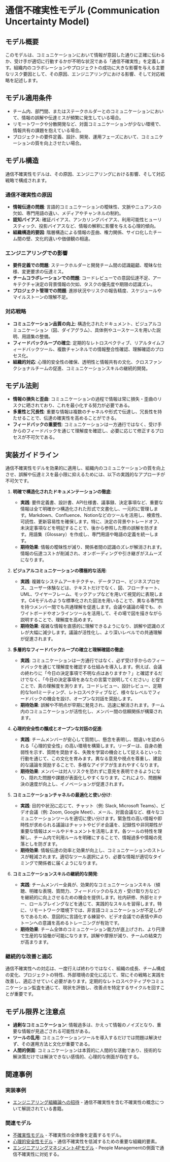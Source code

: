 # 通信不確実性モデル (Communication Uncertainty Model)

## モデル概要
このモデルは、コミュニケーションにおいて情報が意図した通りに正確に伝わるか、受け手が適切に行動するかが不明な状況である「通信不確実性」を定義します。組織内のコラボレーションやプロジェクトの成功に大きな影響を与える主要なリスク要因として、その原因、エンジニアリングにおける影響、そして対応戦略を記述します。

## モデル適用条件
- チーム内、部門間、またはステークホルダーとのコミュニケーションにおいて、情報の誤解や伝達ミスが頻繁に発生している場合。
- リモートワークや分散開発など、対面コミュニケーションが少ない環境で、情報共有の課題を抱えている場合。
- プロジェクトの要件定義、設計、開発、運用フェーズにおいて、コミュニケーションの質を向上させたい場合。

## モデル構造
通信不確実性モデルは、その原因、エンジニアリングにおける影響、そして対応戦略で構成されます。

### 通信不確実性の原因
-   **情報伝達の問題**: 言語的コミュニケーションの曖昧性、文脈やニュアンスの欠如、専門用語の違い、メディアやチャンネルの制約。
-   **認知バイアス**: 確証バイアス、アンカリングバイアス、利用可能性ヒューリスティック、投影バイアスなど、情報の解釈に影響を与える心理的傾向。
-   **組織構造的要因**: 階層構造による情報の歪曲、権力関係、サイロ化したチーム間の壁、文化的違いや価値観の相違。

### エンジニアリングでの影響
-   **要件定義での問題**: ステークホルダーと開発チーム間の認識齟齬、曖昧な仕様、変更要求の伝達ミス。
-   **チームコラボレーションでの問題**: コードレビューでの意図伝達不足、アーキテクチャ決定の背景情報の欠如、タスクの優先度や期限の認識ズレ。
-   **プロジェクト管理での問題**: 進捗状況やリスクの報告精度、スケジュールやマイルストーンの理解不足。

### 対応戦略
-   **コミュニケーション品質の向上**: 構造化されたドキュメント、ビジュアルコミュニケーション（図、ダイアグラム）、具体例やユースケースを用いた説明、用語集の整備。
-   **フィードバックループの確立**: 定期的なレトロスペクティブ、リアルタイムフィードバックツール、複数チャンネルでの情報整合性確認、理解確認のプロセス化。
-   **組織的対応**: 心理的安全性の確保、透明性と情報共有の文化、クロスファンクショナルチームの促進、コミュニケーションスキルの継続的開発。

## モデル法則
-   **情報の損失と歪曲**: コミュニケーションの過程で情報は常に損失・歪曲のリスクに晒されており、これを最小化する努力が必要である。
-   **多重性と冗長性**: 重要な情報は複数のチャネルや形式で伝達し、冗長性を持たせることで、伝達の確実性を高めることができる。
-   **フィードバックの重要性**: コミュニケーションは一方通行ではなく、受け手からのフィードバックを通じて理解度を確認し、必要に応じて修正するプロセスが不可欠である。

## 実装ガイドライン
通信不確実性モデルを効果的に適用し、組織内のコミュニケーションの質を向上させ、誤解や伝達ミスを最小限に抑えるためには、以下の実践的なアプローチが不可欠です。

1.  **明確で構造化されたドキュメンテーションの徹底**: 
    *   **実践**: 要件定義書、設計書、API仕様書、議事録、決定事項など、重要な情報は全て明確かつ構造化された形式で文書化し、一元的に管理します。Markdown、Confluence、Notionなどのツールを活用し、検索性、可読性、更新容易性を確保します。特に、決定の背景やトレードオフ、未決定事項などを明記することで、後から参照した際の誤解を防ぎます。用語集（Glossary）を作成し、専門用語や略語の定義を統一します。
    *   **期待効果**: 情報の曖昧性が減り、関係者間の認識のズレが解消されます。情報の伝達コストが削減され、オンボーディングや引き継ぎがスムーズになります。

2.  **ビジュアルコミュニケーションの積極的な活用**: 
    *   **実践**: 複雑なシステムアーキテクチャ、データフロー、ビジネスプロセス、ユーザー体験などは、テキストだけでなく、図、フローチャート、UML、ワイヤーフレーム、モックアップなどを用いて視覚的に表現します。C4モデルのような標準化された図法を用いることで、異なる専門性を持つメンバー間でも共通理解を促進します。会議や議論の場でも、ホワイトボードやオンラインツールを活用して、その場で図を描きながら説明することで、理解度を高めます。
    *   **期待効果**: 複雑な情報を直感的に理解できるようになり、誤解や認識のズレが大幅に減少します。議論が活性化し、より深いレベルでの共通理解が促進されます。

3.  **多層的なフィードバックループの確立と理解確認の徹底**: 
    *   **実践**: コミュニケーションは一方通行ではなく、必ず受け手からのフィードバックを通じて理解度を確認する仕組みを導入します。例えば、会議の終わりに「今日の決定事項で不明な点はありますか？」と確認するだけでなく、「今日の決定事項をあなたの言葉で説明してください」と促すことで、真の理解度を測ります。コードレビュー、設計レビュー、定期的な1on1ミーティング、レトロスペクティブなど、様々なレベルでフィードバックの機会を設け、オープンな対話を奨励します。
    *   **期待効果**: 誤解や不明点が早期に発見され、迅速に解消されます。チーム内のコミュニケーションが活性化し、メンバー間の信頼関係が構築されます。

4.  **心理的安全性の醸成とオープンな対話の促進**: 
    *   **実践**: チームメンバーが安心して質問し、懸念を表明し、間違いを認められる「心理的安全性」の高い環境を構築します。リーダーは、自身の脆弱性を示す、質問を奨励する、失敗を学習の機会として捉えるといった行動を通じて、この文化を育みます。異なる意見や視点を尊重し、建設的な議論を奨励することで、多様なアイデアが生まれやすくなります。
    *   **期待効果**: メンバーは対人リスクを恐れずに意見を表明できるようになり、隠れた問題や課題が表面化しやすくなります。これにより、問題解決の速度が向上し、イノベーションが促進されます。

5.  **コミュニケーションチャネルの最適化と使い分け**: 
    *   **実践**: 目的や状況に応じて、チャット（例: Slack, Microsoft Teams）、ビデオ会議（例: Zoom, Google Meet）、メール、対面会議など、様々なコミュニケーションツールを適切に使い分けます。緊急性の高い情報や即時性が求められる議論はチャットやビデオ会議を、記録性や非同期性が重要な情報はメールやドキュメントを活用します。各ツールの特性を理解し、チーム内で利用ルールを明確にすることで、情報過多や情報の見落としを防ぎます。
    *   **期待効果**: 情報伝達の効率と効果が向上し、コミュニケーションのストレスが軽減されます。適切なツール選択により、必要な情報が適切なタイミングで関係者に届くようになります。

6.  **コミュニケーションスキルの継続的な開発**: 
    *   **実践**: チームメンバー全員が、効果的なコミュニケーションスキル（傾聴、明確な表現、質問力、フィードバックの与え方・受け取り方など）を継続的に向上させるための機会を提供します。社内研修、外部セミナー、ロールプレイングなどを通じて、実践的なスキルを習得します。特に、リモートワーク環境下では、非言語コミュニケーションが不足しがちであるため、意図的に言語化する練習や、ビデオ会議での表情や声のトーンへの意識を高めるトレーニングが有効です。
    *   **期待効果**: チーム全体のコミュニケーション能力が底上げされ、より円滑で生産的な協働が可能になります。誤解や摩擦が減り、チームの結束力が高まります。

### 継続的な改善と適応
通信不確実性への対応は、一度行えば終わりではなく、組織の成長、チーム構成の変化、プロジェクトの特性、外部環境の変化に応じて、常にその戦略と実践を改善し、適応させていく必要があります。定期的なレトロスペクティブやコミュニケーション監査を通じて、現状を評価し、改善点を特定するサイクルを回すことが重要です。

## モデル限界と注意点
-   **過剰なコミュニケーション**: 情報過多は、かえって情報のノイズとなり、重要な情報が見過ごされる可能性がある。
-   **ツールの乱用**: コミュニケーションツールを導入するだけでは問題は解決せず、その運用方法と文化が重要である。
-   **人間的側面**: コミュニケーションは本質的に人間的な活動であり、技術的な解決策だけでは解決できない感情的、心理的な側面が存在する。

## 関連事例

### 実装事例
-   [エンジニアリング組織論への招待](https://www.oreilly.co.jp/books/9784873118515/) - 通信不確実性を含む不確実性の概念について解説されている書籍。

### 関連モデル
-   [不確実性モデル](/mnt/e/sakura/Documents/test/git/knowledge/02_Container/EngingeeringManager/不確実性モデル.md) - 不確実性の全体像を定義するモデル。
-   [心理的安全性モデル](/mnt/e/sakura/Documents/test/git/knowledge/02_Container/EngingeeringManager/心理的安全性モデル.md) - 通信不確実性を低減するための重要な組織的要素。
-   [エンジニアリングマネジメント4Pモデル](/mnt/e/sakura/Documents/test/git/knowledge/02_Container/EngingeeringManager/エンジニアリングマネジメント4Pモデル.md) - People Managementの側面で通信不確実性に対処する。
